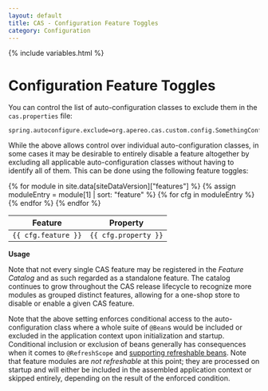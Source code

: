 ```yaml
---
layout: default
title: CAS - Configuration Feature Toggles
category: Configuration
---
```


{% include variables.html %}

# Configuration Feature Toggles

You can control the list of auto-configuration classes to exclude them in the `cas.properties` file:

```properties
spring.autoconfigure.exclude=org.apereo.cas.custom.config.SomethingConfigurationClass
```
     
While the above allows control over individual auto-configuration classes, in some cases it may be desirable
to entirely disable a feature altogether by excluding all applicable auto-configuration classes without having to
identify all of them. This can be done using the following feature toggles:

<table class="cas-datatable">
    <thead>
    <th>Feature</th>
    <th>Property</th>
    </thead>
    <tbody>
        {% for module in site.data[siteDataVersion]["features"] %}
            {% assign moduleEntry = module[1] | sort: "feature" %}
            {% for cfg in moduleEntry %}
                <tr>
                    <td><code data-bs-toggle="tooltip" 
                        data-bs-placment="top" data-bs-html="true" 
                        title="{{ cfg.type }}">{{ cfg.feature }}</code>
                    </td>
                    <td><code>{{ cfg.property }}</code></td>
                </tr>
            {% endfor %}
        {% endfor %}
    </tbody>
</table>

<div class="alert alert-info mt-3"><strong>Usage</strong><p>Note that not every single CAS feature may be registered in the <i>Feature Catalog</i> and as such regarded as a standalone feature. The catalog continues to grow throughout the CAS release lifecycle to recognize more modules as grouped distinct features, allowing for a one-shop store to disable or enable a given CAS feature.</p></div>

Note that the above setting enforces conditional access to the auto-configuration class where a whole suite of `@Bean`s would be included or excluded in the application context upon initialization and startup. Conditional inclusion or exclusion of beans generally has consequences when it comes to `@RefreshScope` and [supporting refreshable beans](Configuration-Management-Reload.html). Note that feature modules are *not refreshable* at this point; they are processed on startup and will either be included in the assembled application context or skipped entirely, depending on the result of the enforced condition.
